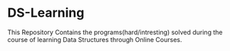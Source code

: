 # DS-Learning
This Repository Contains the programs(hard/intresting) solved during the course of learning Data Structures through Online Courses.
